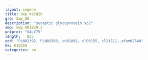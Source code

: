 ```yaml
---
layout: smgene
title: Smp_081820
grp: Smp_08
description: "synaptic glycoprotein sc2"
smp: Smp_081820.3
uniprot: "G4LY75"
length:   933
cdd: "PLN02392, PLN02560, cd01801, cl00155, cl21511, pfam02544"
kk: K10258
categories: sm
---
```


